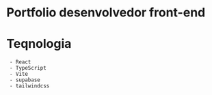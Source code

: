 # Portfolio desenvolvedor front-end

# Teqnologia
     - React 
     - TypeScript
     - Vite
     - supabase
     - tailwindcss

